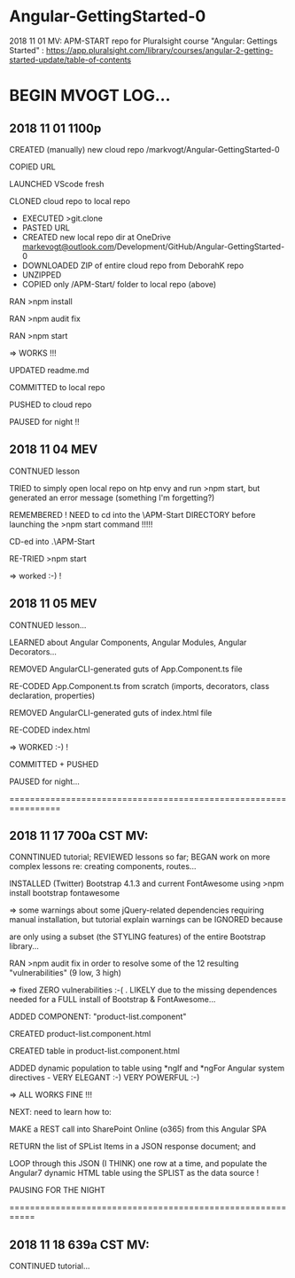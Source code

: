# Angular-GettingStarted-0
2018 11 01 MV: APM-START repo for Pluralsight course "Angular: Gettings Started" : https://app.pluralsight.com/library/courses/angular-2-getting-started-update/table-of-contents

# BEGIN MVOGT LOG...

## 2018 11 01 1100p 
CREATED (manually) new cloud repo /markvogt/Angular-GettingStarted-0

COPIED URL

LAUNCHED VScode fresh

CLONED cloud repo to local repo
* EXECUTED >git.clone 
* PASTED URL
* CREATED new local repo dir at OneDrive markevogt@outlook.com/Development/GitHub/Angular-GettingStarted-0
* DOWNLOADED ZIP of entire cloud repo from DeborahK repo
* UNZIPPED
* COPIED only /APM-Start/ folder to local repo (above)

RAN >npm install

RAN >npm audit fix

RAN >npm start 

=> WORKS !!! 

UPDATED readme.md 

COMMITTED to local repo

PUSHED to cloud repo

PAUSED for night !!

## 2018 11 04 MEV
CONTNUED lesson

TRIED to simply open local repo on htp envy and run >npm start, but generated an error message (something I'm forgetting?)

REMEMBERED ! NEED to cd into the \APM-Start DIRECTORY before launching the >npm start command !!!!!

CD-ed into .\APM-Start

RE-TRIED >npm start

=> worked :-) ! 

## 2018 11 05 MEV

CONTNUED lesson...

LEARNED about Angular Components, Angular Modules, Angular Decorators...

REMOVED AngularCLI-generated guts of App.Component.ts file

RE-CODED App.Component.ts from scratch (imports, decorators, class declaration, properties)

REMOVED AngularCLI-generated guts of index.html file

RE-CODED index.html 

=> WORKED :-) ! 

COMMITTED + PUSHED

PAUSED for night...

================================================================

## 2018 11 17 700a CST MV: 

CONNTINUED tutorial; REVIEWED lessons so far; BEGAN work on more complex lessons re: creating components, routes...

INSTALLED (Twitter) Bootstrap 4.1.3 and current FontAwesome using >npm install bootstrap fontawesome    

=> some warnings about some jQuery-related dependencies requiring manual installation, but tutorial explain warnings can be IGNORED because 

are only using a subset (the STYLING features) of the entire Bootstrap library... 

RAN >npm audit fix       in order to resolve some of the 12 resulting "vulnerabilities" (9 low, 3 high)

=> fixed ZERO vulnerabilities :-( . LIKELY due to the missing dependences needed for a FULL install of Bootstrap & FontAwesome... 

ADDED COMPONENT: "product-list.component" 

CREATED product-list.component.html 

CREATED table in product-list.component.html

ADDED dynamic population to table using *ngIf and *ngFor  Angular system directives - VERY ELEGANT :-) VERY POWERFUL :-) 

=> ALL WORKS FINE !!! 

NEXT: need to learn how to: 

MAKE a REST call into SharePoint Online (o365) from this Angular SPA

RETURN the list of SPList Items in a JSON response document; and 

LOOP through this JSON (I THINK) one row at a time, and populate the Angular7 dynamic HTML table using the SPLIST as the data source ! 

PAUSING FOR THE NIGHT 

===========================================================

## 2018 11 18 639a CST MV: 

CONTINUED tutorial... 

